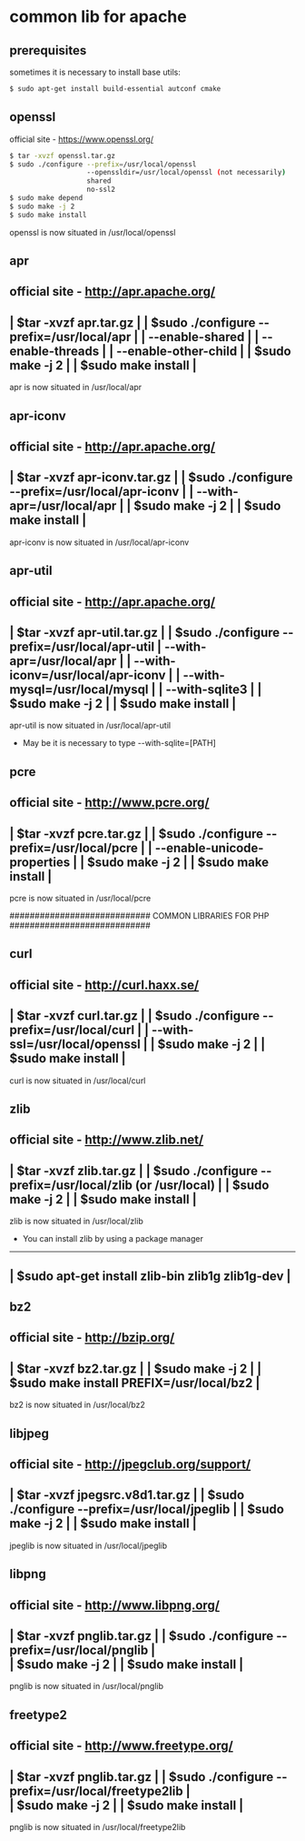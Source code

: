 # common lib for apache

## prerequisites 
sometimes it is necessary to install base utils:
```sh
$ sudo apt-get install build-essential autconf cmake
```
 

## openssl
official site - https://www.openssl.org/
```sh
$ tar -xvzf openssl.tar.gz
$ sudo ./configure --prefix=/usr/local/openssl 
                   --openssldir=/usr/local/openssl (not necessarily)
                   shared 
                   no-ssl2 
$ sudo make depend
$ sudo make -j 2
$ sudo make install
```

openssl is now situated in /usr/local/openssl


 apr
 ---
 official site - http://apr.apache.org/
 ------------------------------------------------------------------------
 | $tar -xvzf apr.tar.gz						|
 | $sudo ./configure --prefix=/usr/local/apr 				|
 |                   --enable-shared 					|
 |	             --enable-threads 					|
 |	             --enable-other-child				|
 | $sudo make -j 2							|
 | $sudo make install						   	|
 ------------------------------------------------------------------------
 apr is now situated in /usr/local/apr


 apr-iconv
 ---------
 official site - http://apr.apache.org/
 ------------------------------------------------------------------------
 | $tar -xvzf apr-iconv.tar.gz						|
 | $sudo ./configure --prefix=/usr/local/apr-iconv			|
 | 	             --with-apr=/usr/local/apr				|
 | $sudo make -j 2							|
 | $sudo make install						   	|
 ------------------------------------------------------------------------
 apr-iconv is now situated in /usr/local/apr-iconv


 apr-util
 --------
 official site - http://apr.apache.org/
 ------------------------------------------------------------------------
 | $tar -xvzf apr-util.tar.gz						|
 | $sudo ./configure --prefix=/usr/local/apr-util			|
                     --with-apr=/usr/local/apr				|
 |                   --with-iconv=/usr/local/apr-iconv		        |
 |                   --with-mysql=/usr/local/mysql 			|
 |                   --with-sqlite3  					|
 | $sudo make -j 2							|
 | $sudo make install						   	|
 ------------------------------------------------------------------------ 
 apr-util is now situated in /usr/local/apr-util 
 * May be it is necessary to type
   --with-sqlite=[PATH]
 

 pcre
 ----
 official site - http://www.pcre.org/
 ------------------------------------------------------------------------
 | $tar -xvzf pcre.tar.gz						|
 | $sudo ./configure --prefix=/usr/local/pcre  				|
 |                   --enable-unicode-properties 			|
 | $sudo make -j 2							|
 | $sudo make install							|
 ------------------------------------------------------------------------
 pcre is now situated in /usr/local/pcre

 ############################
 COMMON LIBRARIES FOR PHP
 ############################

 curl
 -----
 official site - http://curl.haxx.se/
 ------------------------------------------------------------------------
 | $tar -xvzf curl.tar.gz						|
 | $sudo ./configure --prefix=/usr/local/curl 				|
 |		     --with-ssl=/usr/local/openssl			|
 | $sudo make -j 2							|
 | $sudo make install							|
 ------------------------------------------------------------------------
 curl is now situated in /usr/local/curl

 
 zlib
 -----
 official site - http://www.zlib.net/
 ------------------------------------------------------------------------
 | $tar -xvzf zlib.tar.gz						|
 | $sudo ./configure --prefix=/usr/local/zlib (or /usr/local)		| 
 | $sudo make -j 2							|
 | $sudo make install							|
 ------------------------------------------------------------------------
 zlib is now situated in /usr/local/zlib
 * You can install zlib by using a package manager
 ------------------------------------------------------------------------
 | $sudo apt-get install zlib-bin zlib1g zlib1g-dev			| 
 ------------------------------------------------------------------------


 bz2
 ---
 official site - http://bzip.org/
 ------------------------------------------------------------------------
 | $tar -xvzf bz2.tar.gz						|
 | $sudo make -j 2							|
 | $sudo make install PREFIX=/usr/local/bz2				|
 ------------------------------------------------------------------------
 bz2 is now situated in /usr/local/bz2
 

 libjpeg
 -------
 official site -  http://jpegclub.org/support/
 ------------------------------------------------------------------------
 | $tar -xvzf jpegsrc.v8d1.tar.gz					|
 | $sudo ./configure --prefix=/usr/local/jpeglib			| 
 | $sudo make -j 2							|
 | $sudo make install							|
 ------------------------------------------------------------------------
 jpeglib is now situated in /usr/local/jpeglib

 
 libpng
 ------
 official site -  http://www.libpng.org/
 ------------------------------------------------------------------------
 | $tar -xvzf pnglib.tar.gz						|
 | $sudo ./configure --prefix=/usr/local/pnglib				|	 
 | $sudo make -j 2							|
 | $sudo make install							|
 ------------------------------------------------------------------------
 pnglib is now situated in /usr/local/pnglib

 
 freetype2
 ---------
 official site -  http://www.freetype.org/
 ------------------------------------------------------------------------
 | $tar -xvzf pnglib.tar.gz						|
 | $sudo ./configure --prefix=/usr/local/freetype2lib			|	 
 | $sudo make -j 2							|
 | $sudo make install							|
 ------------------------------------------------------------------------
 pnglib is now situated in /usr/local/freetype2lib 
